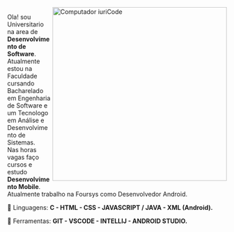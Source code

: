 <img src="https://raw.githubusercontent.com/MicaelliMedeiros/micaellimedeiros/master/image/computer-illustration.png" min-width="400px" max-width="400px" width="400px" align="right" alt="Computador iuriCode">

<p align="left"> 
  Ola! sou Universitario na area de <strong>Desenvolvimento de Software</strong>.<br>
  Atualmente estou na Faculdade cursando Bacharelado em Engenharia de Software e um Tecnologo em Análise e Desenvolvimento de Sistemas.<br>
  Nas horas vagas faço cursos e estudo <strong>Desenvolvimento Mobile</strong>.<br>
  Atualmente trabalho na Foursys como Desenvolvedor Android.
</p>

<p align="left">
  🦄 Linguagens: <strong>C - HTML - CSS - JAVASCRIPT / JAVA - XML (Android).</strong>
</p>
<p align="left">
  💼 Ferramentas: <strong>GIT - VSCODE - INTELLIJ - ANDROID STUDIO.</strong>
</p>
  
